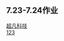 ## 7.23-7.24作业
<a href="https://viccko.github.io/1909%E9%99%86%E6%B5%B7%E5%AE%B9day07%E4%BD%9C%E4%B8%9A%207.23-7.24/code/index.html">超凡科技</a><br/>
<a href="https://viccko.github.io/Viccko.github.io/1909%E9%99%86%E6%B5%B7%E5%AE%B9day07%E4%BD%9C%E4%B8%9A%207.23-7.24/code/index.html">123</a>

